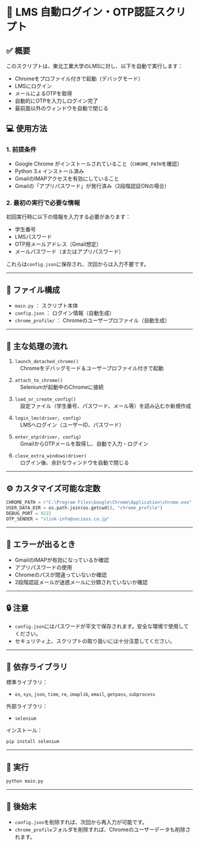 # 📘 LMS 自動ログイン・OTP認証スクリプト

## ✅ 概要
このスクリプトは、東北工業大学のLMSに対し、以下を自動で実行します：

- Chromeをプロファイル付きで起動（デバッグモード）
- LMSにログイン
- メールによるOTPを取得
- 自動的にOTPを入力しログイン完了
- 最前面以外のウィンドウを自動で閉じる

## 💻 使用方法

### 1. 前提条件

- Google Chrome がインストールされていること（`CHROME_PATH`を確認）
- Python 3.x インストール済み
- GmailのIMAPアクセスを有効にしていること
- Gmailの「アプリパスワード」が発行済み（2段階認証ONの場合）

### 2. 最初の実行で必要な情報

初回実行時に以下の情報を入力する必要があります：

- 学生番号
- LMSパスワード
- OTP用メールアドレス（Gmail想定）
- メールパスワード（またはアプリパスワード）

これらは`config.json`に保存され、次回からは入力不要です。

---

## 📂 ファイル構成

- `main.py` ： スクリプト本体
- `config.json` ： ログイン情報（自動生成）
- `chrome_profile/` ： Chromeのユーザープロファイル（自動生成）

---

## 🧠 主な処理の流れ

1. `launch_detached_chrome()`  
　Chromeをデバッグモード＆ユーザープロファイル付きで起動

2. `attach_to_chrome()`  
　Seleniumが起動中のChromeに接続

3. `load_or_create_config()`  
　設定ファイル（学生番号、パスワード、メール等）を読み込むか新規作成

4. `login_lms(driver, config)`  
　LMSへログイン（ユーザーID、パスワード）

5. `enter_otp(driver, config)`  
　GmailからOTPメールを取得し、自動で入力・ログイン

6. `close_extra_windows(driver)`  
　ログイン後、余計なウィンドウを自動で閉じる

---

## ⚙️ カスタマイズ可能な定数

```python
CHROME_PATH = r"C:\Program Files\Google\Chrome\Application\chrome.exe"
USER_DATA_DIR = os.path.join(os.getcwd(), "chrome_profile")
DEBUG_PORT = 9222
OTP_SENDER = "slink-info@secioss.co.jp"
```

---

## 🐞 エラーが出るとき

- GmailのIMAPが有効になっているか確認
- アプリパスワードの使用
- Chromeのパスが間違っていないか確認
- 2段階認証メールが迷惑メールに分類されていないか確認

---

## 🔒 注意

- `config.json`にはパスワードが平文で保存されます。安全な環境で使用してください。
- セキュリティ上、スクリプトの取り扱いには十分注意してください。

---

## 📌 依存ライブラリ

標準ライブラリ：
- `os`, `sys`, `json`, `time`, `re`, `imaplib`, `email`, `getpass`, `subprocess`

外部ライブラリ：
- `selenium`

インストール：
```bash
pip install selenium
```

---

## 🏁 実行

```bash
python main.py
```

---

## 🧹 後始末

- `config.json`を削除すれば、次回から再入力が可能です。
- `chrome_profile`フォルダを削除すれば、Chromeのユーザーデータも削除されます。
